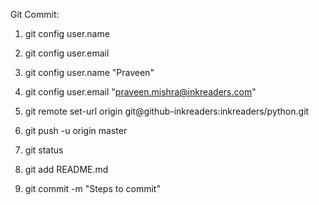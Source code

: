 Git Commit:

1. git config user.name

2. git config user.email

3. git config user.name "Praveen"

4. git config user.email "praveen.mishra@inkreaders.com"

5. git remote set-url origin git@github-inkreaders:inkreaders/python.git

6. git push -u origin master

7. git status

8. git add README.md

9. git commit -m "Steps to commit"

